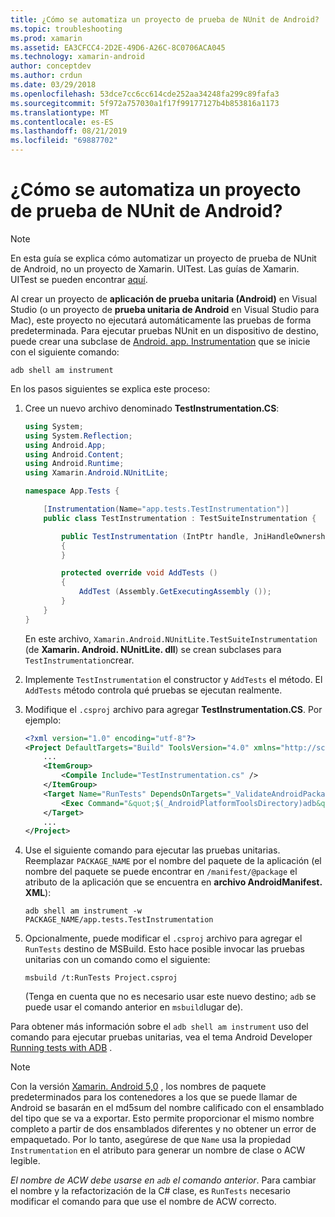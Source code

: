 ```yaml
---
title: ¿Cómo se automatiza un proyecto de prueba de NUnit de Android?
ms.topic: troubleshooting
ms.prod: xamarin
ms.assetid: EA3CFCC4-2D2E-49D6-A26C-8C0706ACA045
ms.technology: xamarin-android
author: conceptdev
ms.author: crdun
ms.date: 03/29/2018
ms.openlocfilehash: 53dce7cc6cc614cde252aa34248fa299c89fafa3
ms.sourcegitcommit: 5f972a757030a1f17f99177127b4b853816a1173
ms.translationtype: MT
ms.contentlocale: es-ES
ms.lasthandoff: 08/21/2019
ms.locfileid: "69887702"
---
```

# <a name="how-do-i-automate-an-android-nunit-test-project"></a>¿Cómo se automatiza un proyecto de prueba de NUnit de Android?

> [!NOTE]
> En esta guía se explica cómo automatizar un proyecto de prueba de NUnit de Android, no un proyecto de Xamarin. UITest. Las guías de Xamarin. UITest se pueden encontrar [aquí](https://docs.microsoft.com/appcenter/test-cloud/preparing-for-upload/uitest).

Al crear un proyecto de **aplicación de prueba unitaria (Android)** en Visual Studio (o un proyecto de **prueba unitaria de Android** en Visual Studio para Mac), este proyecto no ejecutará automáticamente las pruebas de forma predeterminada.
Para ejecutar pruebas NUnit en un dispositivo de destino, puede crear una subclase de [Android. app. Instrumentation](xref:Android.App.Instrumentation) que se inicie con el siguiente comando: 

```shell
adb shell am instrument 
```

En los pasos siguientes se explica este proceso:

1. Cree un nuevo archivo denominado **TestInstrumentation.CS**: 

    ```cs 
    using System;
    using System.Reflection;
    using Android.App;
    using Android.Content;
    using Android.Runtime;
    using Xamarin.Android.NUnitLite;

    namespace App.Tests {

        [Instrumentation(Name="app.tests.TestInstrumentation")]
        public class TestInstrumentation : TestSuiteInstrumentation {

            public TestInstrumentation (IntPtr handle, JniHandleOwnership transfer) : base (handle, transfer)
            {
            }

            protected override void AddTests ()
            {
                AddTest (Assembly.GetExecutingAssembly ());
            }
        }
    }
    ```

    En este archivo, `Xamarin.Android.NUnitLite.TestSuiteInstrumentation` (de **Xamarin. Android. NUnitLite. dll**) se crean subclases para `TestInstrumentation`crear.

2. Implemente `TestInstrumentation` el constructor y `AddTests` el método. El `AddTests` método controla qué pruebas se ejecutan realmente.

3. Modifique el `.csproj` archivo para agregar **TestInstrumentation.CS**. Por ejemplo:

    ```xml
    <?xml version="1.0" encoding="utf-8"?>
    <Project DefaultTargets="Build" ToolsVersion="4.0" xmlns="http://schemas.microsoft.com/developer/msbuild/2003">
        ...
        <ItemGroup>
            <Compile Include="TestInstrumentation.cs" />
        </ItemGroup>
        <Target Name="RunTests" DependsOnTargets="_ValidateAndroidPackageProperties">
            <Exec Command="&quot;$(_AndroidPlatformToolsDirectory)adb&quot; $(AdbTarget) $(AdbOptions) shell am instrument -w $(_AndroidPackage)/app.tests.TestInstrumentation" />
        </Target>
        ...
    </Project>
    ```

4. Use el siguiente comando para ejecutar las pruebas unitarias. Reemplazar `PACKAGE_NAME` por el nombre del paquete de la aplicación (el nombre del paquete se puede encontrar en `/manifest/@package` el atributo de la aplicación que se encuentra en **archivo AndroidManifest. XML**):

    ```shell
    adb shell am instrument -w PACKAGE_NAME/app.tests.TestInstrumentation
    ```

5. Opcionalmente, puede modificar el `.csproj` archivo para agregar el `RunTests` destino de MSBuild. Esto hace posible invocar las pruebas unitarias con un comando como el siguiente:

    ```shell
    msbuild /t:RunTests Project.csproj
    ```

    (Tenga en cuenta que no es necesario usar este nuevo destino; `adb` se puede usar el comando anterior en `msbuild`lugar de).

Para obtener más información sobre el `adb shell am instrument` uso del comando para ejecutar pruebas unitarias, vea el tema Android Developer [Running tests with ADB](https://developer.android.com/studio/test/command-line.html#RunTestsDevice) .


> [!NOTE]
> Con la versión [Xamarin. Android 5,0](https://github.com/xamarin/release-notes-archive/blob/master/release-notes/android/xamarin.android_5/xamarin.android_5.1/index.md#Android_Callable_Wrapper_Naming) , los nombres de paquete predeterminados para los contenedores a los que se puede llamar de Android se basarán en el md5sum del nombre calificado con el ensamblado del tipo que se va a exportar. Esto permite proporcionar el mismo nombre completo a partir de dos ensamblados diferentes y no obtener un error de empaquetado. Por lo tanto, asegúrese de que `Name` usa la propiedad `Instrumentation` en el atributo para generar un nombre de clase o ACW legible.

_El nombre de ACW debe usarse en `adb` el comando anterior_.
Para cambiar el nombre y la refactorización de la C# clase, es `RunTests` necesario modificar el comando para que use el nombre de ACW correcto.

